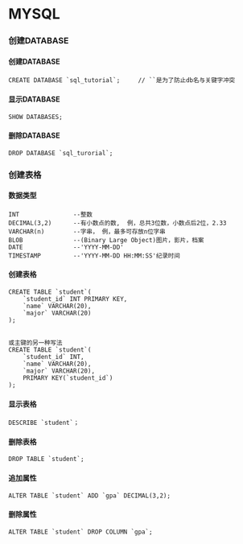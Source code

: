 # MYSQL

### 创建DATABASE

#### 创建DATABASE

```
CREATE DATABASE `sql_tutorial`;     // ``是为了防止db名与关键字冲突
```

#### 显示DATABASE

```
SHOW DATABASES;
```

#### 删除DATABASE

```
DROP DATABASE `sql_turorial`;
```

### 创建表格

#### 数据类型

```
INT               --整数
DECIMAL(3,2)      --有小数点的数,  例，总共3位数，小数点后2位，2.33
VARCHAR(n)        --字串， 例，最多可存放n位字串
BLOB              --(Binary Large Object)图片，影片，档案
DATE              --'YYYY-MM-DD'
TIMESTAMP         --'YYYY-MM-DD HH:MM:SS'纪录时间
```

#### 创建表格

```
CREATE TABLE `student`(
    `student_id` INT PRIMARY KEY,
    `name` VARCHAR(20),
    `major` VARCHAR(20)
);


或主键的另一种写法
CREATE TABLE `student`(
    `student_id` INT,
    `name` VARCHAR(20),
    `major` VARCHAR(20),
    PRIMARY KEY(`student_id`)
);
```

#### 显示表格

```
DESCRIBE `student`；
```

#### 删除表格

```
DROP TABLE `student`;
```

#### 追加属性

```
ALTER TABLE `student` ADD `gpa` DECIMAL(3,2);
```

#### 删除属性

```
ALTER TABLE `student` DROP COLUMN `gpa`;
```


